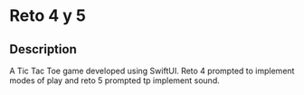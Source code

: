 # Reto 4 y 5

## Description
A Tic Tac Toe game developed using SwiftUI. Reto 4 prompted to implement modes of play and reto 5 prompted tp implement sound.